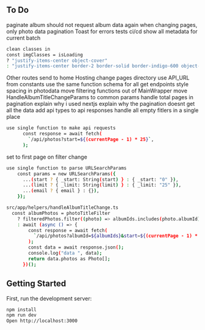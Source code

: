 ## To Do

paginate album should not request album data again when changing pages, only photo data
pagination
Toast for errors
tests
ci/cd
show all metadata for current batch

```bash
clean classes in
const imgClasses = isLoading
? "justify-items-center object-cover"
: "justify-items-center border-2 border-solid border-indigo-600 object-cover";
```

Other routes send to home
Hosting
change pages directory
use API_URL from constants
use the same function schema for all get endpoints
style spacing in photodata
move filtering functions out of MainWrapper
move HandleAlbumTitleChangeParams to common params
handle total pages in pagination
explain why i used nextjs
explain why the pagination doesnt get all the data
add api types to api responses
handle all empty fitlers in a single place
```bash
use single function to make api requests
      const response = await fetch(
        `/api/photos?start=${(currentPage - 1) * 25}`,
      );
```
set to first page on filter change
```bash
use single function to parse URLSearchParams
    const params = new URLSearchParams({
      ...(start ? { _start: String(start) } : { _start: "0" }),
      ...(limit ? { _limit: String(limit) } : { _limit: "25" }),
      ...(email ? { email } : {}),
    });
```
```bash
src/app/helpers/handleAlbumTitleChange.ts
  const albumPhotos = photoTitleFilter
    ? filteredPhotos.filter((photo) => albumIds.includes(photo.albumId))
    : await (async () => {
        const response = await fetch(
          `/api/photos?albumId=${albumIds}&start=${(currentPage - 1) * 25}`,
        );
        const data = await response.json();
        console.log("data ", data);
        return data.photos as Photo[];
      })();
```

## Getting Started

First, run the development server:

```bash
npm install
npm run dev
Open http://localhost:3000
```

